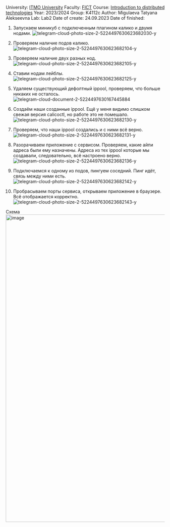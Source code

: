 University: [ITMO University](https://itmo.ru/ru/)
Faculty: [FICT](https://fict.itmo.ru)
Course: [Introduction to distributed technologies](https://github.com/itmo-ict-faculty/introduction-to-distributed-technologies)
Year: 2023/2024
Group: K4112c
Author: Migulaeva Tatyana Alekseevna
Lab: Lab2
Date of create: 24.09.2023
Date of finished: 

1. Запускаем миникуб с подключенным плагином калико и двумя нодами.
  ![telegram-cloud-photo-size-2-5224497630623682030-y](https://github.com/KeladKaal/2023_2024-introduction_to_distributed_technologies-k4112c-migulaeva_t_a/assets/64036217/4228a3e6-8959-4197-893d-0ca31e45878b)

2. Проверяем наличие подов калико.
   ![telegram-cloud-photo-size-2-5224497630623682104-y](https://github.com/KeladKaal/2023_2024-introduction_to_distributed_technologies-k4112c-migulaeva_t_a/assets/64036217/4bebcd50-239d-4a8d-a52c-fe270858af0f)

3. Проверяем наличие двух разных нод.
   ![telegram-cloud-photo-size-2-5224497630623682105-y](https://github.com/KeladKaal/2023_2024-introduction_to_distributed_technologies-k4112c-migulaeva_t_a/assets/64036217/aee729dd-0ac1-47cc-bc4a-a812cf5860d5)

4. Ставим нодам лейблы.
   ![telegram-cloud-photo-size-2-5224497630623682125-y](https://github.com/KeladKaal/2023_2024-introduction_to_distributed_technologies-k4112c-migulaeva_t_a/assets/64036217/42dac82e-888b-420c-b22d-caf2ba4b8148)

5. Удаляем существующий дефолтный ippool, проверяем, что больше никаких не осталось.
    ![telegram-cloud-document-2-5224497630167445884](https://github.com/KeladKaal/2023_2024-introduction_to_distributed_technologies-k4112c-migulaeva_t_a/assets/64036217/f48d8f39-e820-49d5-acdc-86c6d07dbd07)

6. Создаём наши созданные ippool. Ещё у меня видимо слишком свежая версия calicoctl, но работе это не помешало.
    ![telegram-cloud-photo-size-2-5224497630623682130-y](https://github.com/KeladKaal/2023_2024-introduction_to_distributed_technologies-k4112c-migulaeva_t_a/assets/64036217/144b1fb7-2767-4417-bc63-fcc400ea5e43)

7. Проверяем, что наши ippool создались и с ними всё верно.
    ![telegram-cloud-photo-size-2-5224497630623682131-y](https://github.com/KeladKaal/2023_2024-introduction_to_distributed_technologies-k4112c-migulaeva_t_a/assets/64036217/c0a2b28e-9c42-4e6b-941c-b3446f7080e9)

8. Разорачиваем приложение с сервисом. Проверяем, какие айпи адреса были ему назначены. Адреса из тех ippool которые мы создавали, следовательно, всё настроено верно.
    ![telegram-cloud-photo-size-2-5224497630623682136-y](https://github.com/KeladKaal/2023_2024-introduction_to_distributed_technologies-k4112c-migulaeva_t_a/assets/64036217/8d05262c-8948-4c70-9156-18adb864093c)

9. Подключаемся к одному из подов, пингуем соседний. Пинг идёт, связь между ними есть.
    ![telegram-cloud-photo-size-2-5224497630623682142-y](https://github.com/KeladKaal/2023_2024-introduction_to_distributed_technologies-k4112c-migulaeva_t_a/assets/64036217/6751a40c-7924-4720-a2b8-84939d91f375)

10. Пробрасываем порты сервиса, открываем приложение в браузере. Всё отображается корректно.
    ![telegram-cloud-photo-size-2-5224497630623682143-y](https://github.com/KeladKaal/2023_2024-introduction_to_distributed_technologies-k4112c-migulaeva_t_a/assets/64036217/5c7a1629-83c9-40b5-99ce-cefec8fbdb32)


Схема
<img width="973" alt="image" src="https://github.com/KeladKaal/2023_2024-introduction_to_distributed_technologies-k4112c-migulaeva_t_a/assets/64036217/f9366f3e-9d4d-4ddb-9550-5bb495635918">


